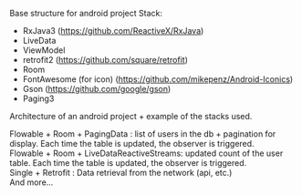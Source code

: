 Base structure for android project Stack:
  - RxJava3 (https://github.com/ReactiveX/RxJava)
  - LiveData
  - ViewModel
  - retrofit2 (https://github.com/square/retrofit)
  - Room
  - FontAwesome (for icon) (https://github.com/mikepenz/Android-Iconics)
  - Gson (https://github.com/google/gson)
  - Paging3

Architecture of an android project + example of the stacks used.

Flowable + Room + PagingData : list of users in the db + pagination for display. Each time the table is updated, the observer is triggered. <br/>
Flowable + Room + LiveDataReactiveStreams: updated count of the user table. Each time the table is updated, the observer is triggered. <br/>
Single + Retrofit : Data retrieval from the network (api, etc.) <br/>
And more...

